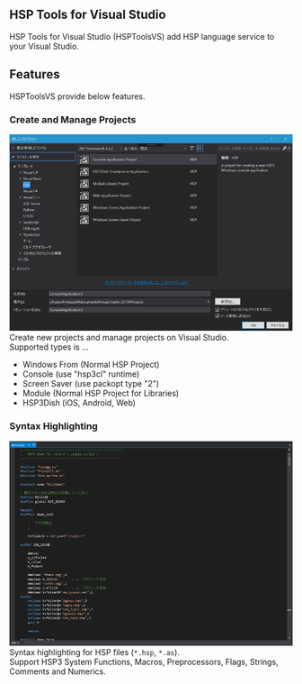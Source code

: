 HSP Tools for Visual Studio
----
HSP Tools for Visual Studio (HSPToolsVS) add HSP language service to your Visual Studio. 


## Features
HSPToolsVS provide below features.  


### Create and Manage Projects
![alt](img/new-project.PNG)  
Create new projects and manage projects on Visual Studio.  
Supported types is ...

* Windows From (Normal HSP Project)
* Console (use "hsp3cl" runtime)
* Screen Saver (use packopt type "2")
* Module (Normal HSP Project for Libraries)
* HSP3Dish (iOS, Android, Web)

### Syntax Highlighting
![alt](img/syntax-highlight.png)  
Syntax highlighting for HSP files (`*.hsp`, `*.as`).  
Support HSP3 System Functions, Macros, Preprocessors, Flags, Strings, Comments and Numerics.